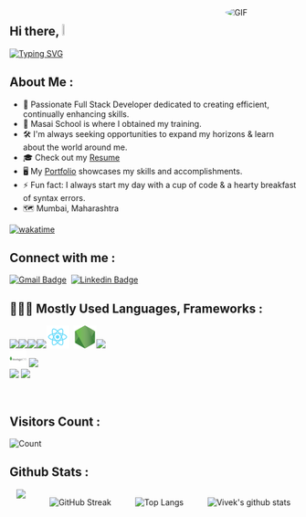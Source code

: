 
  <img align="right" alt="GIF" style="border-radius:50%;" src="https://www.techbabble.zone/content/images/2021/07/46207-programmer-1.gif" height="25%" width="25%">

## Hi there, <img src="https://github.com/TheDudeThatCode/TheDudeThatCode/blob/master/Assets/Hi.gif" height="4%" width="4%" >              
<!-- ## I'm Anmol Sahota !! -->
[![Typing SVG](https://readme-typing-svg.demolab.com?font=Fira+Code&weight=600&pause=1000&color=27A100&width=435&height=28&lines=I+am+Vivek+Kumar)](https://git.io/typing-svg)

## About Me :

- 🔭 Passionate Full Stack Developer dedicated to creating efficient, continually enhancing skills.
- 🌱 Masai School is where I obtained my training.
- 🛠  I'm always seeking opportunities to expand my horizons & learn about the world around me.
- 🎓 Check out my <a target="_blank" href="https://drive.google.com/file/d/1kj_kmwUkmxOHgX5sZpnpVfw2Ja0ImHZ-/view?usp=share_link">Resume</a>
- 🖥️ My <a target="_blank" href="">Portfolio</a> showcases my skills and accomplishments.
- ⚡ Fun fact: I always start my day with a cup of code & a hearty breakfast of syntax errors.
- 🗺️ Mumbai, Maharashtra

[![wakatime](https://wakatime.com/badge/user/20b1109d-5edf-4f57-a0a2-23242c53f1f5/project/350c9bf2-3fed-411d-ac70-2dbf09a73aef.svg)](https://wakatime.com/badge/user/20b1109d-5edf-4f57-a0a2-23242c53f1f5/project/350c9bf2-3fed-411d-ac70-2dbf09a73aef)




## Connect with me :


[![Gmail Badge](https://img.shields.io/badge/-gmail-black?style=for-the-badge&logo=gmail&logoColor=white&link=https://mailto:vickykumar21121999@gmail.com)](mailto:anmolsahota05760@gmail.com)&nbsp;
[![Linkedin Badge](https://img.shields.io/badge/-linkedn-blue?style=for-the-badge&logo=Linkedin&logoColor=white&link=https://www.linkedin.com/in/vivek-kumar-2125a91b0/)](https://www.linkedin.com/in/anmol-sahota-438456250/)&nbsp;
<br/>


## 👨🏻‍💻 Mostly Used Languages, Frameworks :



</img><img src="https://img.icons8.com/color/48/000000/html-5.png"/><img src="https://img.icons8.com/color/48/000000/css3.png"/><img src="https://img.icons8.com/color/48/000000/bootstrap.png"/><img src="https://img.icons8.com/color/48/000000/javascript.png"/><img height="40" src="https://raw.githubusercontent.com/github/explore/80688e429a7d4ef2fca1e82350fe8e3517d3494d/topics/react/react.png">&nbsp;&nbsp;<img height="40" src="https://raw.githubusercontent.com/github/explore/80688e429a7d4ef2fca1e82350fe8e3517d3494d/topics/nodejs/nodejs.png"><img src="https://img.icons8.com/color/48/000000/git.png"/><br>
<img height="30" src="https://raw.githubusercontent.com/github/explore/80688e429a7d4ef2fca1e82350fe8e3517d3494d/topics/mongodb/mongodb.png">&nbsp;<img height="30" src="https://cdn.worldvectorlogo.com/logos/postman.svg">
<br>
<img height="30" src="https://avatars.githubusercontent.com/u/54212428?s=280&v=4">&nbsp;<img height="30" src="https://miro.medium.com/max/512/1*9U1toerFxB8aiFRreLxEUQ.png"> 


<br>

## Visitors Count :

![Count](https://profile-counter.glitch.me/VivekKumar2380/count.svg)



## Github Stats :
<div style=" display:flex;justify-content:space-evenly; flex-wrap:wrap; gap:30px; align-item:center">

<img src="https://github-profile-trophy.vercel.app/?username=VivekKumar2380&theme=onedark&column=3&margin-w=15&margin-h=15">


![GitHub Streak](https://github-readme-streak-stats.herokuapp.com/?user=VivekKumar2380&theme=tokyonight&count_private=true)

 ![Top Langs](https://github-readme-stats.vercel.app/api/top-langs/?username=VivekKumar2380&layout=compact&theme=tokyonight)

 ![Vivek's github stats](https://github-readme-stats.vercel.app/api?username=VivekKumar2380&show_icons=true&hide_border=true&theme=tokyonight&count_private=true)

</div>





